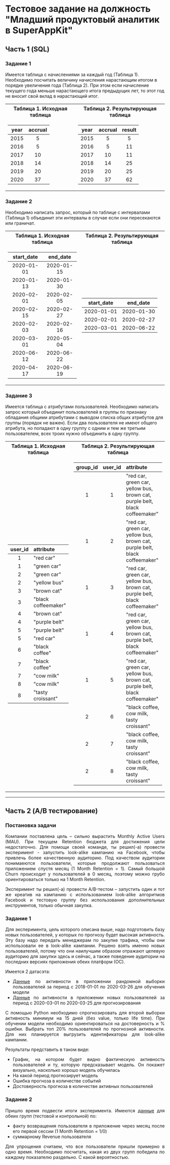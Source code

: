 # Тестовое задание на должность "Младший продуктовый аналитик в SuperAppKit"

## Часть 1 (SQL)

### Задание 1

<p align="justify">
    
Имеется таблица с начислениями за каждый год (Таблица 1). Необходимо посчитать величину начисления нарастающим итогом в порядке увеличения года (Таблица 2). При этом если начисление текущего года меньше нарастающего итога предыдущих лет, то этот год не вносит свой вклад в нарастающий итог.
    
</p>

<table align="center">
<tr>
    <th>Таблица 1. Исходная таблица</th>
    <th>Таблица 2. Результирующая таблица</th>
</tr>
<tr>
    <td align="center">

| year  | accrual |
|:-----:|:-------:|
| 2015  | 5       |
| 2016  | 5       |
| 2017  | 10      |
| 2018  | 14      |
| 2019  | 20      |
| 2020  | 37      |

</td>
    <td align="center">

| year  | accrual | result |
|:-----:|:-------:|:------:|
| 2015  | 5       | 5      |
| 2016  | 5       | 11     |
| 2017  | 10      | 11     |
| 2018  | 14      | 25     |
| 2019  | 20      | 25     |
| 2020  | 37      | 62     |

</td>
</tr>
</table>

### Задание 2

Необходимо написать запрос, который по таблице с интервалами (Таблица 1) объединит эти интервалы в случае если они пересекаются или граничат.

<table align="center">
<tr>
    <th>Таблица 1. Исходная таблица</th>
    <th>Таблица 2. Результирующая таблица</th>
</tr>
<tr>
    <td align="center">

| start_date | end_date   |
|:----------:|:----------:|
| 2020-01-01 | 2020-01-15 |
| 2020-01-13 | 2020-01-30 |
| 2020-02-01 | 2020-02-05 |
| 2020-02-15 | 2020-02-27 |
| 2020-02-03 | 2020-02-16 |
| 2020-03-01 | 2020-05-04 |
| 2020-06-12 | 2020-06-22 |
| 2020-04-17 | 2020-06-19 |

</td>
    <td align="center">

| start_date | end_date   |
|:----------:|:----------:|
| 2020-01-01 | 2020-01-30 |
| 2020-02-01 | 2020-02-27 |
| 2020-03-01 | 2020-06-22 |

</td>
</tr>
</table>

### Задание 3

Имеется таблица с атрибутами пользователей. Необходимо написать запрос который объединит пользователей в группы по признаку обладания общими атрибутами с выводом списка общих атрибутов для группы (порядок не важен). Если два пользователя не имеют общего атрибута, но попадают в одну группу с одним и тем же третьим пользователем, всех троих нужно объединить в одну группу.

<table align="center">
<tr>
    <th>Таблица 1. Исходная таблица</th>
    <th>Таблица 2. Результирующая таблица</th>
</tr>
<tr>
    <td align="center">

| user_id | attribute           |
|:-------:|:------------------- |
| 1       | "red car"           |
| 1       | "green car"         |
| 2       | "green car"         |
| 2       | "yellow bus"        |
| 3       | "brown cat"         |
| 3       | "black coffeemaker" |
| 4       | "brown cat"         |
| 4       | "purple belt"       |
| 5       | "purple belt"       |
| 5       | "red car"           |
| 6       | "black coffee"      |
| 7       | "black coffee"      |
| 7       | "cow milk"          |
| 8       | "cow milk"          |
| 8       | "tasty croissant"   |

</td>
    <td align="center">

| group_id | user_id | attribute                                                                   |
| :------: | :-----: | :--------                                                                   |
| 1        | 1       | "red car, green car, yellow bus, brown cat, purple belt, black coffeemaker" |
| 1        | 2       | "red car, green car, yellow bus, brown cat, purple belt, black coffeemaker" |
| 1        | 3       | "red car, green car, yellow bus, brown cat, purple belt, black coffeemaker" |
| 1        | 4       | "red car, green car, yellow bus, brown cat, purple belt, black coffeemaker" |
| 1        | 5       | "red car, green car, yellow bus, brown cat, purple belt, black coffeemaker" |
| 2        | 6       | "black coffee, cow milk, tasty croissant"                                   |
| 2        | 7       | "black coffee, cow milk, tasty croissant"                                   |
| 2        | 8       | "black coffee, cow milk, tasty croissant"                                   |


</td>
</tr>
</table>

</div>

---

## Часть 2 (A/B тестирование)

<div style="text-align: justify">

### Постановка задачи
    
Компании поставлена цель – сильно вырастить Monthly Active Users (MAU). При текущем Retention бюджета для достижения цели недостаточно. Для помощи своей команде, ты решил(-а) провести эксперимент - запустить look-alike кампанию на Facebook, чтобы привлечь более качественную аудиторию. Под качеством аудитории понимаеются пользователи, которые продолжают пользоваться приложением спустя месяц (1 Month Retention = 1). Самый большой Churn происходит у пользователей в 0 месяц, поэтому можно грубо ориентироваться только на 1 Month Retention. 

Эксперимент ты решил(-а) провести A/B-тестом – запустить один и тот же креатив на кампанию с использованием look-alike алгоритмов Facebook и тестовую группу без использования дополнительных инструментов, только обычная закупка.

### Задание 1

Для эксперимента, цель которого описана выше, надо подготовить базу новых пользователей, у которых по прогнозу будет высокая активность. Эту базу надо передать менеджерам по закупке трафика, чтобы они использовали ее в look-alike кампании. Решено взять именно новых пользователей, потому что они наилучшим образом отражают целевую аудиторию для закупки здесь и сейчас, а также поведение аудитории на последних версиях приложения обеих платформ (ОС).

Имеется 2 датасэта:
*	[Данные](https://drive.google.com/file/d/1Zp3p2JiiQsWRG7T2ZqABjBChqisoYBAW/view?usp=sharing) по активности в приложении рандомной выборки пользователей за период с 2018-01-01 по 2020-03-26 для обучения модели
*	[Данные](https://drive.google.com/file/d/1Zn6hGe1VJs_EewaIa50DI5LF2qVDWMBR/view?usp=sharing) по активности в приложении новых пользователей за период с 2020-03-01 по 2020-03-25 для прогнозирования

С помощью Python необходимо спрогнозировать для второй выборки активность минимум на 15 дней (без value, только life time). При обучении модели необходимо ориентироваться на достоверность и % ошибки. Выбрать топ 20% пользователей по прогнозной активности. Для них планируется выгрузить идентификаторы для look-alike кампании.

Результаты представить в таком виде:
* График, на котором будет видно фактическую активность пользователей и ту, которую предсказывает модель. Он покажет визуально, насколько хорошо модель обучилась
* На какой период прогнозирует модель
* Ошибка прогноза в количестве событий
* Достоверность прогноза в количестве активных пользователей

### Задание 2

Пришло время подвести итоги эксперимента. Имеются [данные](https://drive.google.com/file/d/1FcqGMpp2x9HIgeOsk5LkPJ0B5O2sry7b/view?usp=sharing) для обеих групп (тестовой и контрольной) по: 

* факту возвращения пользователя в приложение через месяц после его первой сессии (1 Month Retention = 1/0)
* суммарному Revenue пользователя

Для упрощения считаем, что все пользователи пришли примерно в одно время. Необходимо посчитать, какая из двух групп победила по каждому показателю раздельно. С какой вероятностью.

</div>
